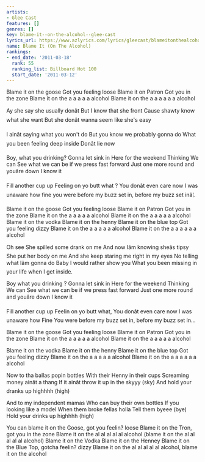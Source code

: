 ```yaml
---
artists:
- Glee Cast
features: []
genres: []
key: blame-it--on-the-alcohol--glee-cast
lyrics_url: https://www.azlyrics.com/lyrics/gleecast/blameitonthealcohol.html
name: Blame It (On The Alcohol)
rankings:
- end_date: '2011-03-18'
  rank: 55
  ranking_list: Billboard Hot 100
  start_date: '2011-03-12'
---
```



Blame it on the goose
Got you feeling loose
Blame it on Patron
Got you in the zone
Blame it on the a a a a a alcohol
Blame it on the a a a a a a alcohol


Ay she say she usually donât
But I know that she front
Cause shawty know what she want
But she donât wanna seem like she's easy


I ainât saying what you won't do
But you know we probably gonna do
What you been feeling deep inside
Donât lie now


Boy, what you drinking?
Gonna let sink in
Here for the weekend
Thinking
We can
See what we can be if we press fast forward
Just one more round and youâre down I know it


Fill another cup up
Feeling on yo butt what ? You donât even care now
I was unaware how fine you were before my buzz set in, before my buzz set inâ¦.


Blame it on the goose
Got you feeling loose
Blame it on Patron
Got you in the zone
Blame it on the a a a a a alcohol
Blame it on the a a a a a alcohol
Blame it on the vodka
Blame it on the henny
Blame it on the blue top
Got you feeling dizzy
Blame it on the a a a a a alcohol
Blame it on the a a a a a a alcohol


Oh see
She spilled some drank on me
And now Iâm knowing sheâs tipsy
She put her body on me
And she keep staring me right in my eyes
No telling what Iâm gonna do
Baby I would rather show you
What you been missing in your life when I get inside.


Boy what you drinking ?
Gonna let sink in
Here for the weekend
Thinking
We can
See what we can be if we press fast forward
Just one more round and youâre down I know it


Fill another cup up
Feelin on yo butt what, You donât even care now
I was unaware how Fine
You were before my buzz set in, before my buzz set in...


Blame it on the goose
Got you feeling loose
Blame it on Patron
Got you in the zone
Blame it on the a a a a a alcohol
Blame it on the a a a a a alcohol

Blame it on the vodka
Blame it on the henny
Blame it on the blue top
Got you feeling dizzy
Blame it on the a a a a a alcohol
Blame it on the a a a a a a alcohol


Now to tha ballas popin bottles
With their Henny in their cups
Screaming money ainât a thang
If it ainât throw it up in the skyyy (sky)
And hold your dranks up highhhh (high)


And to my independent mamas
Who can buy their own bottles
If you looking like a model
When them broke fellas holla
Tell them byeee (bye)
Hold your drinks up highhhh (high)


You can blame it on the Goose, got you feelin? loose
Blame it on the Tron, got you in the zone
Blame it on the al al al al al alcohol (blame it on the al al al al al alcohol)
Blame it on the Vodka
Blame it on the Henney
Blame it on the Blue Top, gotcha feelin? dizzy
Blame it on the al al al al al alcohol, blame it on the alcohol



